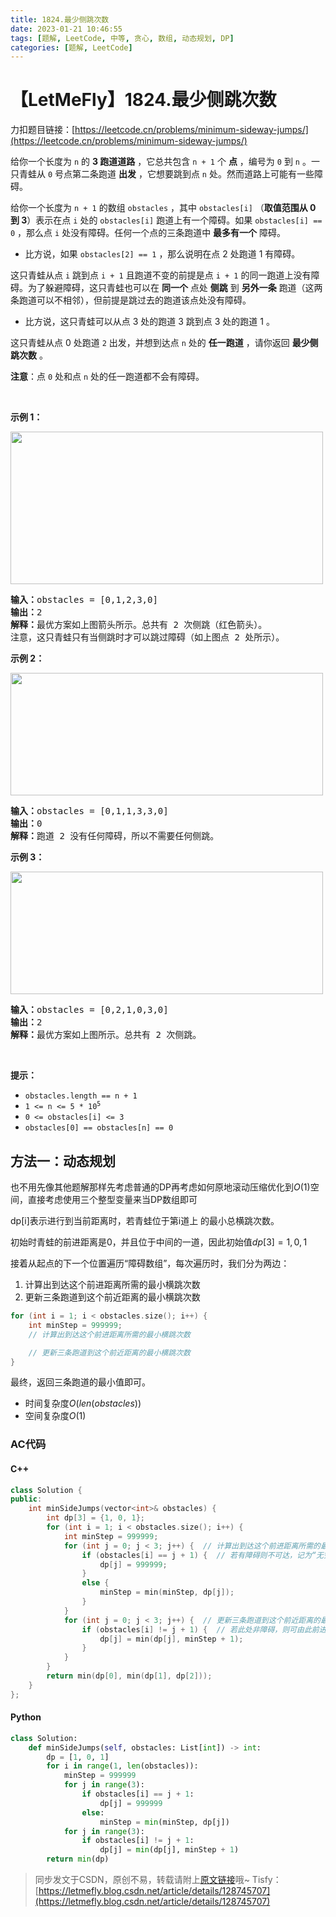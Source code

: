 ```yaml
---
title: 1824.最少侧跳次数
date: 2023-01-21 10:46:55
tags: [题解, LeetCode, 中等, 贪心, 数组, 动态规划, DP]
categories: [题解, LeetCode]
---
```


# 【LetMeFly】1824.最少侧跳次数

力扣题目链接：[https://leetcode.cn/problems/minimum-sideway-jumps/](https://leetcode.cn/problems/minimum-sideway-jumps/)

<p>给你一个长度为 <code>n</code> 的 <strong>3 跑道道路</strong> ，它总共包含 <code>n + 1</code> 个 <strong>点</strong> ，编号为 <code>0</code> 到 <code>n</code> 。一只青蛙从 <code>0</code> 号点第二条跑道 <strong>出发</strong> ，它想要跳到点 <code>n</code> 处。然而道路上可能有一些障碍。</p>

<p>给你一个长度为 <code>n + 1</code> 的数组 <code>obstacles</code> ，其中 <code>obstacles[i]</code> （<b>取值范围从 0 到 3</b>）表示在点 <code>i</code> 处的 <code>obstacles[i]</code> 跑道上有一个障碍。如果 <code>obstacles[i] == 0</code> ，那么点 <code>i</code> 处没有障碍。任何一个点的三条跑道中 <strong>最多有一个</strong> 障碍。</p>

<ul>
	<li>比方说，如果 <code>obstacles[2] == 1</code> ，那么说明在点 2 处跑道 1 有障碍。</li>
</ul>

<p>这只青蛙从点 <code>i</code> 跳到点 <code>i + 1</code> 且跑道不变的前提是点 <code>i + 1</code> 的同一跑道上没有障碍。为了躲避障碍，这只青蛙也可以在 <strong>同一个</strong> 点处 <strong>侧跳</strong> 到 <strong>另外一条</strong> 跑道（这两条跑道可以不相邻），但前提是跳过去的跑道该点处没有障碍。</p>

<ul>
	<li>比方说，这只青蛙可以从点 3 处的跑道 3 跳到点 3 处的跑道 1 。</li>
</ul>

<p>这只青蛙从点 0 处跑道 <code>2</code> 出发，并想到达点 <code>n</code> 处的 <strong>任一跑道</strong> ，请你返回 <strong>最少侧跳次数</strong> 。</p>

<p><strong>注意</strong>：点 <code>0</code> 处和点 <code>n</code> 处的任一跑道都不会有障碍。</p>

<p> </p>

<p><strong>示例 1：</strong></p>
<img alt="" src="https://assets.leetcode.com/uploads/2021/03/25/ic234-q3-ex1.png" style="width: 500px; height: 244px;" />
<pre>
<b>输入：</b>obstacles = [0,1,2,3,0]
<b>输出：</b>2 
<b>解释：</b>最优方案如上图箭头所示。总共有 2 次侧跳（红色箭头）。
注意，这只青蛙只有当侧跳时才可以跳过障碍（如上图点 2 处所示）。
</pre>

<p><strong>示例 2：</strong></p>
<img alt="" src="https://assets.leetcode.com/uploads/2021/03/25/ic234-q3-ex2.png" style="width: 500px; height: 196px;" />
<pre>
<b>输入：</b>obstacles = [0,1,1,3,3,0]
<b>输出：</b>0
<b>解释：</b>跑道 2 没有任何障碍，所以不需要任何侧跳。
</pre>

<p><strong>示例 3：</strong></p>
<img alt="" src="https://assets.leetcode.com/uploads/2021/03/25/ic234-q3-ex3.png" style="width: 500px; height: 196px;" />
<pre>
<b>输入：</b>obstacles = [0,2,1,0,3,0]
<b>输出：</b>2
<b>解释：</b>最优方案如上图所示。总共有 2 次侧跳。
</pre>

<p> </p>

<p><strong>提示：</strong></p>

<ul>
	<li><code>obstacles.length == n + 1</code></li>
	<li><code>1 <= n <= 5 * 10<sup>5</sup></code></li>
	<li><code>0 <= obstacles[i] <= 3</code></li>
	<li><code>obstacles[0] == obstacles[n] == 0</code></li>
</ul>


    
## 方法一：动态规划

也不用先像其他题解那样先考虑普通的DP再考虑如何原地滚动压缩优化到$O(1)$空间，直接考虑使用三个整型变量来当DP数组即可

dp[i]表示进行到当前距离时，若青蛙位于第i道上 的最小总横跳次数。

初始时青蛙的前进距离是0，并且位于中间的一道，因此初始值$dp[3] = {1, 0, 1}$

接着从起点的下一个位置遍历“障碍数组”，每次遍历时，我们分为两边：

1. 计算出到达这个前进距离所需的最小横跳次数
2. 更新三条跑道到这个前近距离的最小横跳次数

```cpp
for (int i = 1; i < obstacles.size(); i++) {
	int minStep = 999999;
	// 计算出到达这个前进距离所需的最小横跳次数

	// 更新三条跑道到这个前近距离的最小横跳次数
}
```

最终，返回三条跑道的最小值即可。

+ 时间复杂度$O(len(obstacles))$
+ 空间复杂度$O(1)$

### AC代码

#### C++

```cpp
class Solution {
public:
    int minSideJumps(vector<int>& obstacles) {
        int dp[3] = {1, 0, 1};
        for (int i = 1; i < obstacles.size(); i++) {
            int minStep = 999999;
            for (int j = 0; j < 3; j++) {  // 计算出到达这个前进距离所需的最小横跳次数
                if (obstacles[i] == j + 1) {  // 若有障碍则不可达，记为“无穷大”
                    dp[j] = 999999;
                }
                else {
                    minStep = min(minStep, dp[j]);
                }
            }
            for (int j = 0; j < 3; j++) {  // 更新三条跑道到这个前近距离的最小横跳次数
                if (obstacles[i] != j + 1) {  // 若此处非障碍，则可由此前进距离的另外两条跑道横跳而来
                    dp[j] = min(dp[j], minStep + 1);
                }
            }
        }
        return min(dp[0], min(dp[1], dp[2]));
    }
};
```

#### Python

```python
class Solution:
    def minSideJumps(self, obstacles: List[int]) -> int:
        dp = [1, 0, 1]
        for i in range(1, len(obstacles)):
            minStep = 999999
            for j in range(3):
                if obstacles[i] == j + 1:
                    dp[j] = 999999
                else:
                    minStep = min(minStep, dp[j])
            for j in range(3):
                if obstacles[i] != j + 1:
                    dp[j] = min(dp[j], minStep + 1)
        return min(dp)
```

> 同步发文于CSDN，原创不易，转载请附上[原文链接](https://blog.letmefly.xyz/2023/01/21/LeetCode%201824.%E6%9C%80%E5%B0%91%E4%BE%A7%E8%B7%B3%E6%AC%A1%E6%95%B0/)哦~
> Tisfy：[https://letmefly.blog.csdn.net/article/details/128745707](https://letmefly.blog.csdn.net/article/details/128745707)

